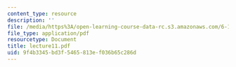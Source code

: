 ```yaml
---
content_type: resource
description: ''
file: /media/https%3A/open-learning-course-data-rc.s3.amazonaws.com/6-152j-micro-nano-processing-technology-fall-2005/9f4b3345bd3f5465813ef036b65c286d_lecture11.pdf
file_type: application/pdf
resourcetype: Document
title: lecture11.pdf
uid: 9f4b3345-bd3f-5465-813e-f036b65c286d
---
```

